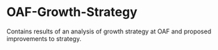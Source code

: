 # OAF-Growth-Strategy
Contains results of an analysis of growth strategy at OAF and proposed improvements to strategy.
